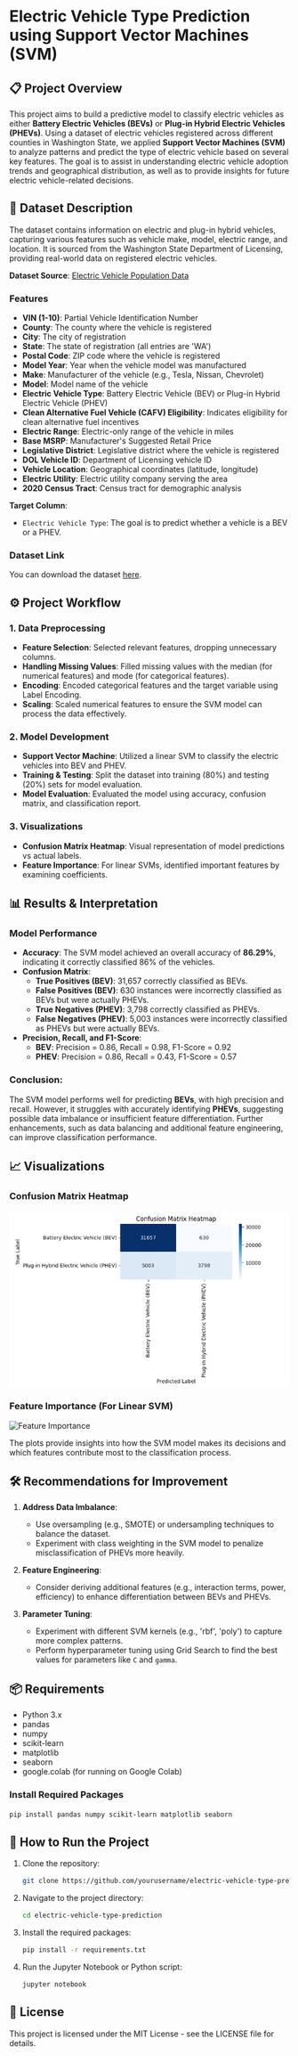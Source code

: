 

# Electric Vehicle Type Prediction using Support Vector Machines (SVM)

## 📋 Project Overview

This project aims to build a predictive model to classify electric vehicles as either **Battery Electric Vehicles (BEVs)** or **Plug-in Hybrid Electric Vehicles (PHEVs)**. Using a dataset of electric vehicles registered across different counties in Washington State, we applied **Support Vector Machines (SVM)** to analyze patterns and predict the type of electric vehicle based on several key features. The goal is to assist in understanding electric vehicle adoption trends and geographical distribution, as well as to provide insights for future electric vehicle-related decisions.

## 📂 Dataset Description

The dataset contains information on electric and plug-in hybrid vehicles, capturing various features such as vehicle make, model, electric range, and location. It is sourced from the Washington State Department of Licensing, providing real-world data on registered electric vehicles. 

**Dataset Source**: [Electric Vehicle Population Data](https://data.wa.gov/api/views/f6w7-q2d2/rows.csv?accessType=DOWNLOAD)

### Features

- **VIN (1-10)**: Partial Vehicle Identification Number
- **County**: The county where the vehicle is registered
- **City**: The city of registration
- **State**: The state of registration (all entries are 'WA')
- **Postal Code**: ZIP code where the vehicle is registered
- **Model Year**: Year when the vehicle model was manufactured
- **Make**: Manufacturer of the vehicle (e.g., Tesla, Nissan, Chevrolet)
- **Model**: Model name of the vehicle
- **Electric Vehicle Type**: Battery Electric Vehicle (BEV) or Plug-in Hybrid Electric Vehicle (PHEV)
- **Clean Alternative Fuel Vehicle (CAFV) Eligibility**: Indicates eligibility for clean alternative fuel incentives
- **Electric Range**: Electric-only range of the vehicle in miles
- **Base MSRP**: Manufacturer's Suggested Retail Price
- **Legislative District**: Legislative district where the vehicle is registered
- **DOL Vehicle ID**: Department of Licensing vehicle ID
- **Vehicle Location**: Geographical coordinates (latitude, longitude)
- **Electric Utility**: Electric utility company serving the area
- **2020 Census Tract**: Census tract for demographic analysis

**Target Column**:
- `Electric Vehicle Type`: The goal is to predict whether a vehicle is a BEV or a PHEV.

### Dataset Link
You can download the dataset [here](https://drive.google.com/file/d/1G-qJedoJuZftjMyV2CbinTzyJPSXpqUO/view?usp=sharing).

## ⚙️ Project Workflow

### 1. Data Preprocessing
- **Feature Selection**: Selected relevant features, dropping unnecessary columns.
- **Handling Missing Values**: Filled missing values with the median (for numerical features) and mode (for categorical features).
- **Encoding**: Encoded categorical features and the target variable using Label Encoding.
- **Scaling**: Scaled numerical features to ensure the SVM model can process the data effectively.

### 2. Model Development
- **Support Vector Machine**: Utilized a linear SVM to classify the electric vehicles into BEV and PHEV.
- **Training & Testing**: Split the dataset into training (80%) and testing (20%) sets for model evaluation.
- **Model Evaluation**: Evaluated the model using accuracy, confusion matrix, and classification report.

### 3. Visualizations
- **Confusion Matrix Heatmap**: Visual representation of model predictions vs actual labels.
- **Feature Importance**: For linear SVMs, identified important features by examining coefficients.

## 📊 Results & Interpretation

### Model Performance

- **Accuracy**: The SVM model achieved an overall accuracy of **86.29%**, indicating it correctly classified 86% of the vehicles.
- **Confusion Matrix**:
    - **True Positives (BEV)**: 31,657 correctly classified as BEVs.
    - **False Positives (BEV)**: 630 instances were incorrectly classified as BEVs but were actually PHEVs.
    - **True Negatives (PHEV)**: 3,798 correctly classified as PHEVs.
    - **False Negatives (PHEV)**: 5,003 instances were incorrectly classified as PHEVs but were actually BEVs.
- **Precision, Recall, and F1-Score**:
    - **BEV**: Precision = 0.86, Recall = 0.98, F1-Score = 0.92
    - **PHEV**: Precision = 0.86, Recall = 0.43, F1-Score = 0.57

### Conclusion:
The SVM model performs well for predicting **BEVs**, with high precision and recall. However, it struggles with accurately identifying **PHEVs**, suggesting possible data imbalance or insufficient feature differentiation. Further enhancements, such as data balancing and additional feature engineering, can improve classification performance.

## 📈 Visualizations

### Confusion Matrix Heatmap
![Confusion Matrix Heatmap](images/confusion_matrix.png)

### Feature Importance (For Linear SVM)
![Feature Importance](images/feature_importance.png)

The plots provide insights into how the SVM model makes its decisions and which features contribute most to the classification process.

## 🛠️ Recommendations for Improvement

1. **Address Data Imbalance**:
   - Use oversampling (e.g., SMOTE) or undersampling techniques to balance the dataset.
   - Experiment with class weighting in the SVM model to penalize misclassification of PHEVs more heavily.

2. **Feature Engineering**:
   - Consider deriving additional features (e.g., interaction terms, power, efficiency) to enhance differentiation between BEVs and PHEVs.

3. **Parameter Tuning**:
   - Experiment with different SVM kernels (e.g., 'rbf', 'poly') to capture more complex patterns.
   - Perform hyperparameter tuning using Grid Search to find the best values for parameters like `C` and `gamma`.

## 📦 Requirements

- Python 3.x
- pandas
- numpy
- scikit-learn
- matplotlib
- seaborn
- google.colab (for running on Google Colab)

### Install Required Packages
```bash
pip install pandas numpy scikit-learn matplotlib seaborn
```

## 🚀 How to Run the Project

1. Clone the repository:
   ```bash
   git clone https://github.com/yourusername/electric-vehicle-type-prediction.git
   ```
2. Navigate to the project directory:
   ```bash
   cd electric-vehicle-type-prediction
   ```
3. Install the required packages:
   ```bash
   pip install -r requirements.txt
   ```
4. Run the Jupyter Notebook or Python script:
   ```bash
   jupyter notebook
   ```

## 📄 License
This project is licensed under the MIT License - see the LICENSE file for details.
